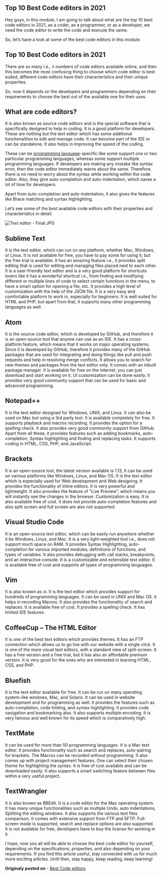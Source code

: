 ## Top 10 Best Code editors in 2021

Hey guys, in this module, I am going to talk about what are the top 10 best code editors in 2021, as a coder, as a programmer, or as a developer, we need the code editor to write the code and execute the same.

So, let’s have a look at some of the best code editors in this module.

## Top 10 Best Code editors in 2021

There are so many i.e., n numbers of code editors available online, and then this becomes the most confusing thing to choose which code editor is best suited, different code editors have their characteristics and their unique properties.

So, now it depends on the developers and programmers depending on their requirements to choose the best out of the available one for their uses.

## What are code editors?

It is also known as source code editors and is the special software that is specifically designed to help in coding. It is a good platform for developers. These are nothing but the text editor which has some additional functionalities to edit and manage code. It can become part of the IDE or can be standalone. It also helps in improving the speed of the coding.

These can be [programming language](https://usemynotes.com/java-programming/)-specific like some support one or two particular programming languages, whereas some support multiple programming languages.
If developers are making any mistake like syntax error, then the code editor immediately warns about the same. Therefore, there is no need to worry about the syntax while working within the code editor. Also, they give auto-completion and auto-indentation, which saves a lot of time for developers.

Apart from auto-completion and auto-indentation, it also gives the features like Brace matching and syntax highlighting.

Let’s see some of the best available code editors with their properties and characteristics in detail.


![Text editor - Final.JPG](https://cdn.hashnode.com/res/hashnode/image/upload/v1621580214114/ROxgN-UrN.jpeg)

## Sublime Text

It is the text editor, which can run on any platform, whether Mac, Windows, or Linux. It is not available for free, you have to pay some for using it, but the free trial is available. It has an amazing feature i.e., it provides split editing that is used for editing and managing files placed next to each other. It is a user-friendly text editor and is a very good platform for shortcuts lovers like it has a wonderful shortcut i.e., from finding and modifying different or multiple lines of code to select certain functions in the menu, to have a smart option for opening a file, etc. It provides a high level of customization with the help of the JSON file. It is a very easy and comfortable platform to work in, especially for beginners. It is well suited for HTML and PHP, but apart from that, it supports many other programming languages as well.

## Atom

It is the source code editor, which is developed by GitHub, and therefore it is an open-source tool that anyone can use as an IDE. It has a cross-platform feature, which means that it works on major operating systems. Since it is developed by GitHub, therefore it provides many of the GitHub packages that are used for integrating and doing things like pull and push requests and help in resolving merge conflicts. It allows you to search for new themes and packages from the text editor only. It comes with an inbuilt package manager. It is available for free on the internet, you can just download and start working on it. UI customization can be done easily. It provides very good community support that can be used for basic and advanced programming.

## Notepad++

It is the text editor designed for Windows, UNIX, and Linux. It can also be used on Mac but using a 3rd party tool. It is available completely for free. It supports playback and macros recording. It provides the option for a spelling check. It also provides very good community support from GitHub. Apart from all these, it provides features such as adding bookmarks, auto-completion, Syntax highlighting and finding and replacing tasks. It supports coding in HTML, CSS, PHP, and JavaScript.

## Brackets

It is an open-source tool, the latest version available is 1.13, It can be used on various platforms like Windows, Linux, and Mac OS. It is the text editor which is especially used for Web development and Web designing. It provides the functionality of inline editors. It is very powerful and lightweight. It also provides the feature of “Live Preview”, which means you will instantly see the changes in the browser. Customization is easy. It is also available free of cost. It does not provide auto-completion features and also split screen and full screen are also not supported.

## Visual Studio Code

It is an open-source text editor, which can be easily run anywhere whether it be Windows, Linux, and Mac. It is a very light-weighted tool i.e., does not support much space on RAM. It provides Syntax Highlighting, auto-completion for various imported modules, definitions of functions, and types of variables. It also provides debugging with call stacks, breakpoints, and an interactive console. It is a customizable and extensible text editor. It is available free of cost and supports all types of programming languages.

## Vim

It is also known as vi. It is the text editor which provides support for hundreds of programming languages. It can be used in UNIX and Mac OS. It helps in recording Macros. It also provides the functionality of search and replaces. It is available free of cost. It provides a spelling check. It has limited IDE features.

## CoffeeCup – The HTML Editor

It is one of the best text editors which provides themes. It has an FTP connection which allows us to go live with our website with a single click. It is one of the more visual text editors, with a standard view of split-screen. It has a free version and a free trial, but it has also an affordable premium version. It is very good for the ones who are interested in learning HTML, CSS, and PHP.

## Bluefish

It is the text editor available for free. It can be run on many operating system-like windows, Mac, and Solaris. It can be used in website development and for programming as well. It provides the features such as auto-completion, code folding, and syntax highlighting. It provides code navigation and bookmarking also. It also supports multiple encoding. It is very famous and well known for its speed which is comparatively high.

## TextMate

It can be used for more than 50 programming languages. It is a Mac text editor. It provides functionality such as search and replaces, auto-pairing for brackets. The Macros can be recorded without programming. It also comes up with project management features. One can select their chosen theme for highlighting the syntax. It is free of cost available and can be downloaded easily. It also supports a smart switching feature between files within a very useful project.

## TextWrangler

It is also known as BBEdit. It is a code editor for the Mac operating system. It has many unique functionalities such as multiple Undo, auto indentations, Splitting the editing windows. It also supports the various text files comparison. It comes with extensive support from FTP and SFTP. Full-screen mode is supported, search and replace options are also supported. It is not available for free, developers have to buy the license for working in it.

I hope, now you all will be able to choose the best code editor for yourself, depending on the specifications, properties, and also depending on your requirements. If you find this article useful, stay connected with us for much more exciting articles. Until then, stay happy, keep reading, keep learning!


**Originaly posted on** - [Best Code editors](https://usemynotes.com/top-10-best-code-editors/)
